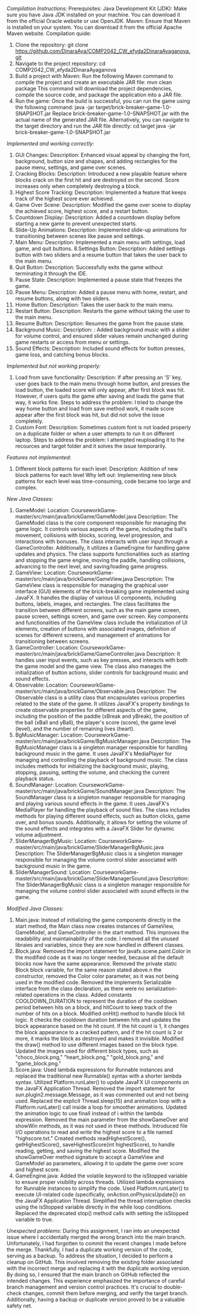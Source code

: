 *Compilation Instructions:*
Prerequisites:
Java Development Kit (JDK): Make sure you have Java JDK installed on your machine. You can download it from the official Oracle website or use OpenJDK.
Maven: Ensure that Maven is installed on your system. You can download it from the official Apache Maven website.
Compilation quide:
1. Clone the repository:
git clone https://github.com/DinaraAya/COMP2042_CW_efyda2DinaraAyaganova.git
2. Navigate to the project repository:
cd COMP2042_CW_efyda2DinaraAyaganova
3. Build a project with Maven:
Run the following Maven command to compile the project and create an executable JAR file:
mvn clean package
This command will download the project dependencies, compile the source code, and package the application into a JAR file.
4. Run the game:
Once the build is successful, you can run the game using the following command:
java -jar target/brick-breaker-game-1.0-SNAPSHOT.jar
Replace brick-breaker-game-1.0-SNAPSHOT.jar with the actual name of the generated JAR file.
Alternatively, you can navigate to the target directory and run the JAR file directly:
cd target
java -jar brick-breaker-game-1.0-SNAPSHOT.jar

*Implemented and working correctly:*

1. GUI Changes:
Description: Enhanced visual appeal by changing the font, background, button size and shapes, and adding rectangles for the pause menu, settings, and game over scenes.
2. Cracking Blocks:
Description: Introduced a new playable feature where blocks crack on the first hit and are destroyed on the second. Score increases only when completely destroying a block.
3. Highest Score Tracking:
Description: Implemented a feature that keeps track of the highest score ever achieved.
4. Game Over Scene:
Description: Modified the game over scene to display the achieved score, highest score, and a restart button.
5. Countdown Display:
Description: Added a countdown display before starting a new game to prevent unexpected starts.
6. Slide-Up Animations:
Description: Implemented slide-up animations for transitioning between scenes like pause and settings.
7. Main Menu:
Description: Implemented a main menu with settings, load game, and quit buttons.
8.Settings Button:
Description: Added settings button with two sliders and a resume button that takes the user back to the main menu.
9. Quit Button:
Description: Successfully exits the game without terminating it through the IDE.
10. Pause State:
Description: Implemented a pause state that freezes the game.
11. Pause Menu:
Description: Added a pause menu with home, restart, and resume buttons, along with two sliders.
12. Home Button:
Description: Takes the user back to the main menu.
13. Restart Button:
Description: Restarts the game without taking the user to the main menu.
14. Resume Button:
Description: Resumes the game from the pause state.
15. Background Music:
Description: : Added background music with a slider for volume control, and ensured slider values remain unchanged during game restarts or access from menu or settings.
16. Sound Effects:
Description: Included sound effects for button presses, game loss, and catching bonus blocks.

*Implemented but not working properly:*

1. Load from save functionality:
Description: If after pressing an 'S' key, user goes back to the main menu through home button, and presses the load button, the loaded score will only appear, after first block was hit.
However, if users quits the game after saving and loads the game that way, it works fine.
Steps to address the problem: I tried to change the way home button and load from save method work, it made score appear after the first block was hit, but did not solve the issue completely.
2. Custom Font:
Description: Sometimes custom font is not loaded properly on a duplicate folder or when a user attempts to run it on different laptop.
Steps to address the problem: I attempted reuploading it to the recources and target folder and it solves the issue temporarily. 

*Features not implemented:*

1. Different block patterns for each level:
Description: Addition of new block patterns for each level
Why left out: Implementing new block patterns for each level was time-consuming, code became too large and complex.

*New Java Classes:*

1. GameModel: 
Location: CourseworkGame-master/src/main/java/brickGame/GameModel.java
Description: The GameModel class is the core component responsible for managing the game logic.
It controls various aspects of the game, including the ball's movement, collisions with blocks, scoring, level progression, and interactions with bonuses. 
The class interacts with user input through a GameController. Additionally, it utilizes a GameEngine for handling game updates and physics. 
The class supports functionalities such as starting and stopping the game engine, moving the paddle, handling collisions, advancing to the next level, and saving/loading game progress.
2. GameView:
Location: CourseworkGame-master/src/main/java/brickGame/GameView.java
Description: The GameView class is responsible for managing the graphical user interface (GUI) elements of the brick-breaking game implemented using JavaFX.
It handles the display of various UI components, including buttons, labels, images, and rectangles. The class facilitates the transition between different screens, such as the main game screen, pause screen, settings screen, and game over screen.
Key components and functionalities of the GameView class include the initialization of UI elements, creation of buttons with associated images, definition of scenes for different screens, and management of animations for transitioning between screens. 
3. GameController:
Location: CourseworkGame-master/src/main/java/brickGame/GameController.java
Description: It handles user input events, such as key presses, and interacts with both the game model and the game view. 
The class also manages the initialization of button actions, slider controls for background music and sound effects.
4. Observable:
Location: CourseworkGame-master/src/main/java/brickGame/Observable.java
Description: The Observable class is a utility class that encapsulates various properties related to the state of the game. 
It utilizes JavaFX's property bindings to create observable properties for different aspects of the game, including the position of the paddle (xBreak and yBreak), the position of the ball (xBall and yBall),
the player's score (score), the game level (level), and the number of remaining lives (heart).
5. BgMusicManager:
Location: CourseworkGame-master/src/main/java/brickGame/BgMusicManager.java
Description: The BgMusicManager class is a singleton manager responsible for handling background music in the game. 
It uses JavaFX's MediaPlayer for managing and controlling the playback of background music. 
The class includes methods for initializing the background music, playing, stopping, pausing, setting the volume, and checking the current playback status.
6. SoundManager:
Location: CourseworkGame-master/src/main/java/brickGame/SoundManager.java
Description: The SoundManager class is a singleton manager responsible for managing and playing various sound effects in the game. 
It uses JavaFX's MediaPlayer for handling the playback of sound files. The class includes methods for playing different sound effects, such as button clicks, game over, and bonus sounds. 
Additionally, it allows for setting the volume of the sound effects and integrates with a JavaFX Slider for dynamic volume adjustment.
7. SliderManagerBgMusic:
Location: CourseworkGame-master/src/main/java/brickGame/SliderManagerBgMusic.java
Description: The SliderManagerBgMusic class is a singleton manager responsible for managing the volume control slider associated with background music in the game. 
8. SliderManagerSound: 
Location: CourseworkGame-master/src/main/java/brickGame/SliderManagerSound.java
Description: The SliderManagerBgMusic class is a singleton manager responsible for managing the volume control slider associated with sound effects in the game. 

*Modified Java Classes:*

1. Main.java:
Instead of initializing the game components directly in the start method, the Main class now creates instances of GameView, GameModel, and GameController in the start method. 
This improves the readability and maintainability of the code. I removed all the unused libraies and variables, since they are now handled in different classes.
2. Block.java:
Removed the import statement for javafx.scene.paint.Color in the modified code as it was no longer needed, because all the default blocks now have the same appearance.
Removed the private static Block block variable, for the same reason stated above.n the constructor, removed the Color color parameter, as it was not being used in the modified code.
Removed the implements Serializable interface from the class declaration, as there were no serialization-related operations in the class.
Added constants COOLDOWN_DURATION to represent the duration of the cooldown period between hits on a block, and hitCount to keep track of the number of hits on a block.
Modified onHit() method to handle block hit logic. It checks the cooldown duration between hits and updates the block appearance based on the hit count. If the hit count is 1, it changes the block appearance to a cracked pattern, and if the hit count is 2 or more,
it marks the block as destroyed and makes it invisible. Modified the draw() method to use different images based on the block type. Updated the images used for different block types, such as "choco_block.png," "heart_block.png," "gold_block.png," and "game_block.png."
3. Score.java:
Used lambda expressions for Runnable instances and replaced the traditional new Runnable() syntax with a shorter lambda syntax.
Utilized Platform.runLater() to update JavaFX UI components on the JavaFX Application Thread. Removed the import statement for sun.plugin2.message.Message, as it was commented out and not being used.
Replaced the explicit Thread.sleep(15) and animation loop with a Platform.runLater() call inside a loop for smoother animations.
Updated the animation logic to use finalI instead of i within the lambda expression. Removed the main parameter from the showGameOver and showWin methods, as it was not used in these methods.
Introduced file I/O operations to read and write the highest score to a file named "highscore.txt."
Created methods readHighestScore(), getHighestScore(), saveHighestScore(int highestScore), to handle reading, getting, and saving the highest score.
Modified the showGameOver method signature to accept a GameView and GameModel as parameters, allowing it to update the game over score and highest score.
4. GameEngine.java:
Added the volatile keyword to the isStopped variable to ensure proper visibility across threads. 
Utilized lambda expressions for Runnable instances to simplify the code.
Used Platform.runLater() to execute UI-related code (specifically, onAction.onPhysicsUpdate()) on the JavaFX Application Thread.
Simplified the thread interruption checks using the isStopped variable directly in the while loop conditions. Replaced the deprecated stop() method calls with setting the isStopped variable to true.

*Unexpected problems:*
During this assignment, I ran into an unexpected issue where I accidentally merged the wrong branch into the main branch. Unfortunately, I had forgotten to commit the recent changes I made before the merge. Thankfully, I had a duplicate working version of the code, serving as a backup.
To address the situation, I decided to perform a cleanup on GitHub. This involved removing the existing folder associated with the incorrect merge and replacing it with the duplicate working version. By doing so, I ensured that the main branch on GitHub reflected the intended changes.
This experience emphasized the importance of careful branch management and version control practices. It's crucial to double-check changes, commit them before merging, and verify the target branch. Additionally, having a backup or duplicate version proved to be a valuable safety net.